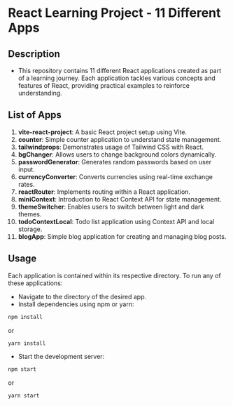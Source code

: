 # React Learning Project - 11 Different Apps

## Description

- This repository contains 11 different React applications created as part of a learning journey. Each application tackles various concepts and features of React, providing practical examples to reinforce understanding.

## List of Apps

1. **vite-react-project**: A basic React project setup using Vite.
2. **counter**: Simple counter application to understand state management.
3. **tailwindprops**: Demonstrates usage of Tailwind CSS with React.
4. **bgChanger**: Allows users to change background colors dynamically.
5. **passwordGenerator**: Generates random passwords based on user input.
6. **currencyConverter**: Converts currencies using real-time exchange rates.
7. **reactRouter**: Implements routing within a React application.
8. **miniContext**: Introduction to React Context API for state management.
9. **themeSwitcher**: Enables users to switch between light and dark themes.
10. **todoContextLocal**: Todo list application using Context API and local storage.
11. **blogApp**: Simple blog application for creating and managing blog posts.

## Usage

Each application is contained within its respective directory. To run any of these applications:
- Navigate to the directory of the desired app.
- Install dependencies using npm or yarn: 
```bash 
npm install
 ``` 
 or 
 ```bash 
yarn install
 ```
- Start the development server: 
```bash 
npm start
 ``` 
 or 
 ```bash 
yarn start
 ```